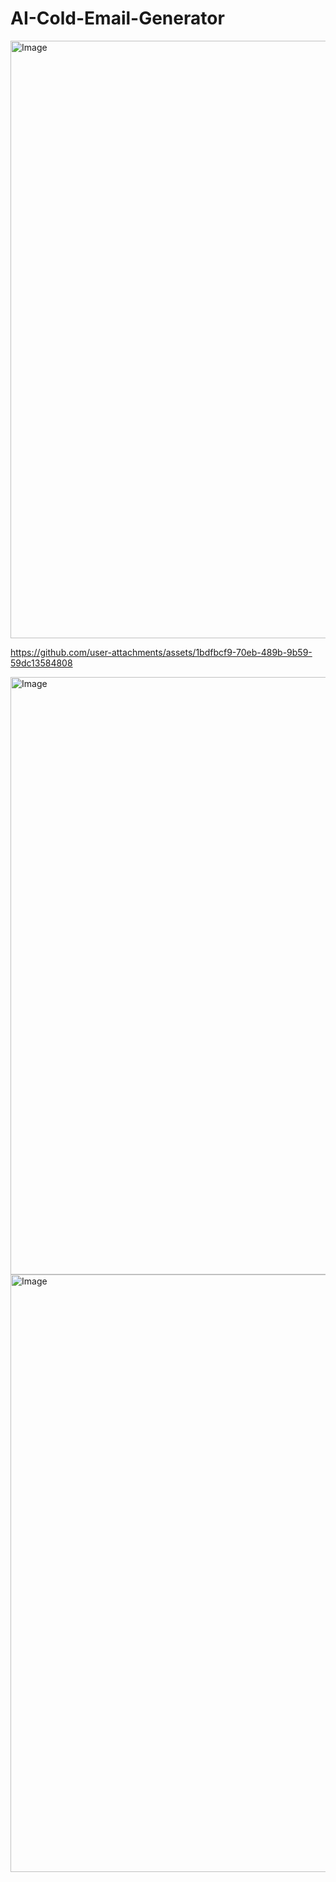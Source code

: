 # AI-Cold-Email-Generator

<img width="1470" height="956" alt="Image" src="https://github.com/user-attachments/assets/451441f4-dbf2-44bc-b5eb-d281f75f069b" />

https://github.com/user-attachments/assets/1bdfbcf9-70eb-489b-9b59-59dc13584808

<img width="1470" height="956" alt="Image" src="https://github.com/user-attachments/assets/31077041-1319-48e3-b512-cc112f48c2b9" />

<!-- Failed to upload "WhatsApp Video 2025-07-22 at 22.13.28.mp4" -->

<img width="1470" height="956" alt="Image" src="https://github.com/user-attachments/assets/e0f6680f-3397-4db5-9083-932c76373d27" />

<!-- Failed to upload "WhatsApp Video 2025-07-22 at 22.13.10.mp4" -->


